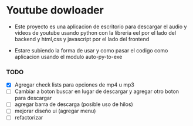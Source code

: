 # Youtube dowloader

* Este proyecto es una aplicacion de escritorio para descargar el audio y videos de youtube usando python con la libreria eel por el lado del backend y html,css y javascript por el lado del frontend

* Estare subiendo la forma de usar y como pasar el codigo como aplicacion usando el modulo auto-py-to-exe

### TODO

- [x] Agregar check lists para opciones de mp4 u mp3
- [ ] Cambiar a boton buscar en lugar de descargar y agregar otro boton para descargar
- [ ] agregar barra de descarga (posible uso de hilos)
- [ ] mejorar diseño ui (agregar menu)
- [ ] refactorizar
